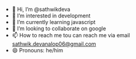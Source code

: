 - 👋 Hi, I’m @sathwikdeva
- 👀 I’m interested in development
- 🌱 I’m currently learning javascript
- 💞️ I’m looking to collaborate on google
- 📫 How to reach me tou can reach me via email sathwik.devanalop06@gmail.com 
- 😄 Pronouns: he/him

<!---
sathwikdeva/sathwikdeva is a ✨ special ✨ repository because its `README.md` (this file) appears on your GitHub profile.
You can click the Preview link to take a look at your changes.
--->
